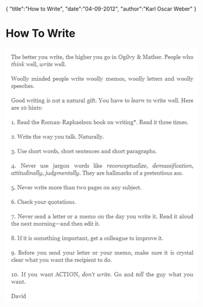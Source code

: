 {
  "title":"How to Write",
  "date":"04-09-2012",
  "author":"Karl Oscar Weber"
}

# How To Write

<a href="http://www.listsofnote.com/2012/02/how-to-write.html#.UESMyu2wryw.facebook" target="_blank"><img src="/assets/2012sep/howToWrite.png" /></a>